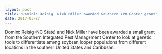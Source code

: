```yaml
---
layout: post
title: "Dominic Reisig, Nick Miller awarded Southern IPM Center grant"
date: 2017-03-27
---
```


Dominc Reisig (NC State) and Nick Miller have been awarded a small grant from the Southern Integrated Pest Management Center to look at genetic tools to differentiate among soybean looper populations from different locations in the southern United States and Caribbean.